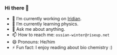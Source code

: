 ### Hi there 👋

- 🔭 I’m currently working on [Iridian](https://iridian.cc).
- 🌱 I’m currently learning physics.
- 💬 Ask me about anything.
- 📫 How to reach me: `ossian-winter@riseup.net`
- 😄 Pronouns: He/him
- ⚡ Fun fact: I enjoy reading about bio chemistry :)
